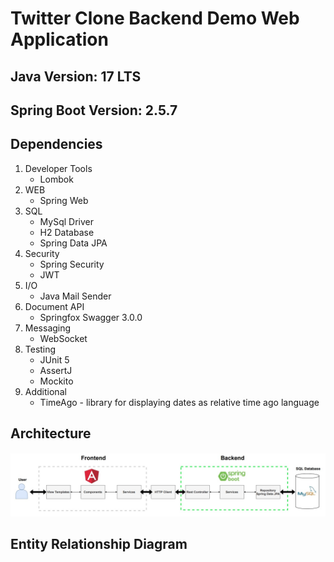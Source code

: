 # Twitter Clone Backend Demo Web Application


Java Version: 17 LTS
---------------------------------------

Spring Boot Version: 2.5.7
---------------------------------------

Dependencies
---------------------------------------
1. Developer Tools
    - Lombok
2. WEB
    - Spring Web
3. SQL
    - MySql Driver
    - H2 Database
    - Spring Data JPA
4. Security
    - Spring Security
    - JWT
5. I/O
    - Java Mail Sender
6. Document API
    - Springfox Swagger 3.0.0
7. Messaging
    - WebSocket
8. Testing
    - JUnit 5
    - AssertJ
    - Mockito
9. Additional
    - TimeAgo - library for displaying dates as relative time ago language

Architecture
---------------------------------------
<img src = "readme_images/twitter-clone-architecture.jpg" >

Entity Relationship Diagram
---------------------------------------

